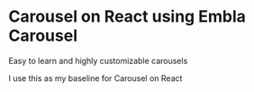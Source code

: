 # Carousel on React using Embla Carousel
Easy to learn and highly customizable carousels

I use this as my baseline for Carousel on React
